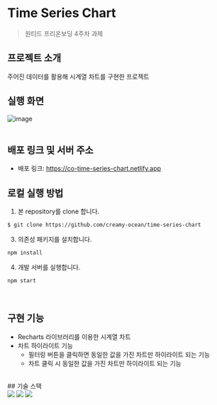 # Time Series Chart

> 원티드 프리온보딩 4주차 과제
> <br/>

## 프로젝트 소개

주어진 데이터를 활용해 시계열 차트를 구현한 프로젝트
<br/>

## 실행 화면

![image](https://github.com/creamy-ocean/time-series-chart/assets/93719660/5afce9f9-6463-4d1c-945b-8da1582b0ff5)
<br/>
<br/>

## 배포 링크 및 서버 주소

- 배포 링크: https://co-time-series-chart.netlify.app
  <br/>

## 로컬 실행 방법

1. 본 repository를 clone 합니다.

```bash
$ git clone https://github.com/creamy-ocean/time-series-chart
```

3. 의존성 패키지를 설치합니다.

```bash
npm install
```

4. 개발 서버를 실행합니다.

```bash
npm start
```

<br/>

## 구현 기능

- Recharts 라이브러리를 이용한 시계열 차트
- 차트 하이라이트 기능
  - 필터링 버튼을 클릭하면 동일한 값을 가진 차트만 하이라이트 되는 기능
  - 차트 클릭 시 동일한 값을 가진 차트만 하이라이트 되는 기능

<br/>
## 기술 스택

<div>
  <img src="https://img.shields.io/badge/react-61DAFB?style=flat&logo=react&logoColor=white">
  <img src="https://img.shields.io/badge/typescript-3178C6?style=flat&logo=typescript&logoColor=white">
  <img src="https://img.shields.io/badge/styled components-DB7093?style=flat&logo=styledcomponents&logoColor=white">
</div>
